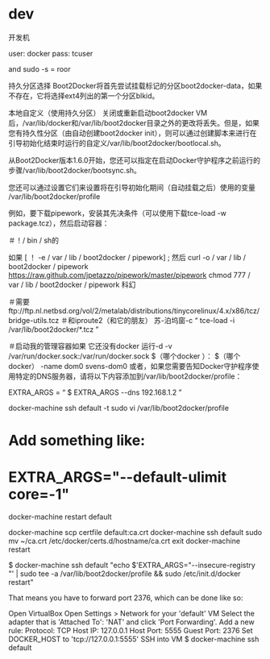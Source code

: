 # dev
开发机

user: docker
pass: tcuser

and sudo -s  = roor



持久分区选择
Boot2Docker将首先尝试挂载标记的分区boot2docker-data，如果不存在，它将选择ext4列出的第一个分区blkid。

本地自定义（使用持久分区）
关闭或重新启动boot2docker VM后，/var/lib/docker和/var/lib/boot2docker目录之外的更改将丢失。但是，如果您有持久性分区（由自动创建boot2docker init），则可以通过创建脚本来进行在引导初始化结束时运行的自定义/var/lib/boot2docker/bootlocal.sh。

从Boot2Docker版本1.6.0开始，您还可以指定在启动Docker守护程序之前运行的步骤/var/lib/boot2docker/bootsync.sh。

您还可以通过设置它们来设置将在引导初始化期间（自动挂载之后）使用的变量 /var/lib/boot2docker/profile

例如，要下载pipework，安装其先决条件（可以使用下载tce-load -w package.tcz），然后启动容器：

＃！/ bin / sh的


如果 [ ！ -e / var / lib / boot2docker / pipework] ;  然后
        curl -o / var / lib / boot2docker / pipework https://raw.github.com/jpetazzo/pipework/master/pipework
        chmod 777 / var / lib / boot2docker / pipework
科幻

＃需要ftp://ftp.nl.netbsd.org/vol/2/metalab/distributions/tinycorelinux/4.x/x86/tcz/bridge-utils.tcz 
＃和iproute2（和它的朋友） 
苏-泊坞窗-c “ tce-load -i /var/lib/boot2docker/*.tcz ”

＃启动我的管理容器如果   它还没有docker
运行-d -v /var/run/docker.sock:/var/run/docker.sock $（哪个docker ）： $（哪个 docker） -name dom0 svens-dom0
或者，如果您需要告知Docker守护程序使用特定的DNS服务器，请将以下内容添加到/var/lib/boot2docker/profile：

EXTRA_ARGS = “ $ EXTRA_ARGS --dns 192.168.1.2 ”






docker-machine ssh default -t sudo vi /var/lib/boot2docker/profile
# Add something like:
#     EXTRA_ARGS="--default-ulimit core=-1"
docker-machine restart default



docker-machine scp certfile default:ca.crt
docker-machine ssh default
sudo mv ~/ca.crt /etc/docker/certs.d/hostname/ca.crt
exit
docker-machine restart



$ docker-machine ssh default "echo $'EXTRA_ARGS=\"--insecure-registry <YOUR INSECURE HOST>\"' | sudo tee -a /var/lib/boot2docker/profile && sudo /etc/init.d/docker restart"



That means you have to forward port 2376, which can be done like so:

Open VirtualBox
Open Settings > Network for your 'default' VM
Select the adapter that is 'Attached To': 'NAT' and click 'Port Forwarding'.
Add a new rule:
Protocol: TCP
Host IP: 127.0.0.1
Host Port: 5555
Guest Port: 2376
Set DOCKER_HOST to 'tcp://127.0.0.1:5555'
SSH into VM
$ docker-machine ssh default